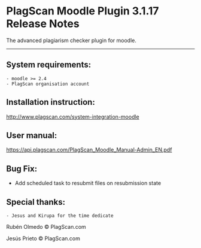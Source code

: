 # PlagScan Moodle Plugin 3.1.17 Release Notes

The advanced plagiarism checker plugin for moodle.

-------------

System requirements:
--------------------

    - moodle >= 2.4
    - PlagScan organisation account

Installation instruction:
-------------------------

http://www.plagscan.com/system-integration-moodle

User manual:
------------

https://api.plagscan.com/PlagScan_Moodle_Manual-Admin_EN.pdf

Bug Fix:
--------

- Add scheduled task to resubmit files on resubmission state

Special thanks:
---------------

    - Jesus and Kirupa for the time dedicate

Rubén Olmedo © PlagScan.com

Jesús Prieto © PlagScan.com
